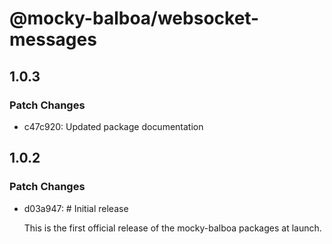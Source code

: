 # @mocky-balboa/websocket-messages

## 1.0.3

### Patch Changes

- c47c920: Updated package documentation

## 1.0.2

### Patch Changes

- d03a947: # Initial release

  This is the first official release of the mocky-balboa packages at launch.
